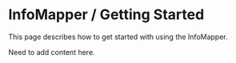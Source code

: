 # InfoMapper / Getting Started

This page describes how to get started with using the InfoMapper.

Need to add content here.
